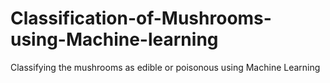# Classification-of-Mushrooms-using-Machine-learning
Classifying the mushrooms as edible or poisonous using Machine Learning

